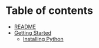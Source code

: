 # Table of contents

* [README](README.md)
* [Getting Started](getting-started/README.md)
  * [Installing Python](getting-started/untitled.md)

